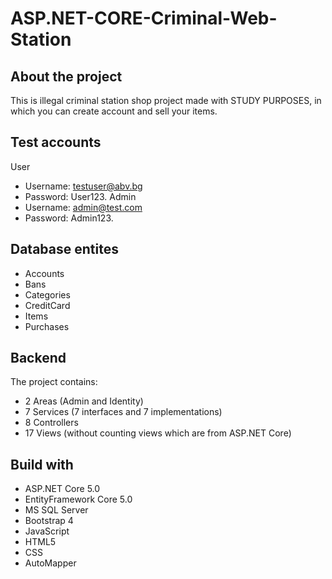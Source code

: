 # ASP.NET-CORE-Criminal-Web-Station
 
## About the project
  This is illegal criminal station shop project made with STUDY PURPOSES, in which you can create account and sell your items.
  
## Test accounts
User
- Username: testuser@abv.bg
- Password: User123.
Admin
- Username: admin@test.com
- Password: Admin123.
## Database entites
- Accounts
- Bans
- Categories
- CreditCard
- Items
- Purchases
## Backend
  The project contains:
- 2 Areas (Admin and Identity)
- 7 Services (7 interfaces and 7 implementations)
- 8 Controllers
- 17 Views (without counting views which are from ASP.NET Core)
## Build with
- ASP.NET Core 5.0
- EntityFramework Core 5.0
- MS SQL Server
- Bootstrap 4
- JavaScript
- HTML5
- CSS
- AutoMapper

